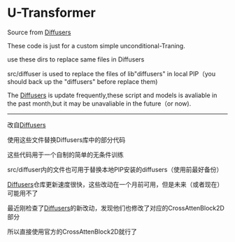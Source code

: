 # U-Transformer

Source from [Diffusers](https://github.com/huggingface/diffusers)

These code is just for a custom simple unconditional-Traning.

use these dirs to replace same files in Diffusers

src/diffuser is used to replace the files of lib"diffusers" in local PIP（you should back up the "diffusers" before replace them)

The [Diffusers](https://github.com/huggingface/diffusers) is update frequently,these script and models is avaliable in the past month,but it may be unavaliable in the future（or now).

------

改自[Diffusers](https://github.com/huggingface/diffusers)

使用这些文件替换Diffusers库中的部分代码

这些代码用于一个自制的简单的无条件训练

src/diffuser内的文件也可用于替换本地PIP安装的diffusers（使用前最好备份）

[Diffusers](https://github.com/huggingface/diffusers)仓库更新速度很快，这些改动在一个月前可用，但是未来（或者现在）可能用不了

最近刚检查了[Diffusers](https://github.com/huggingface/diffusers)的新改动，发现他们也修改了对应的CrossAttenBlock2D部分

所以直接使用官方的CrossAttenBlock2D就行了
